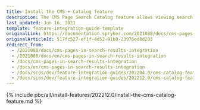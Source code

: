 ```yaml
---
title: Install the CMS + Catalog feature
description: The CMS Page Search Catalog feature allows viewing search results for subcategory pages. The guide describes how to enable the feature in the project.
last_updated: Jun 16, 2021
template: feature-integration-guide-template
originalLink: https://documentation.spryker.com/2021080/docs/cms-pages-in-search-results-integration
originalArticleId: 517fc527-ef1f-4d52-91b8-23976ed8d283
redirect_from:
  - /2021080/docs/cms-pages-in-search-results-integration
  - /2021080/docs/en/cms-pages-in-search-results-integration
  - /docs/cms-pages-in-search-results-integration
  - /docs/en/cms-pages-in-search-results-integration
  - /docs/scos/dev/feature-integration-guides/202204.0/cms-catalog-feature-integration.html
  - /docs/scos/dev/feature-integration-guides/202212.0/cms-catalog-feature-integration.html
---
```


{% include pbc/all/install-features/202212.0/install-the-cms-catalog-feature.md %} <!-- To edit, see /_includes/pbc/all/install-features/202212.0/install-the-cms-catalog-feature.md -->
